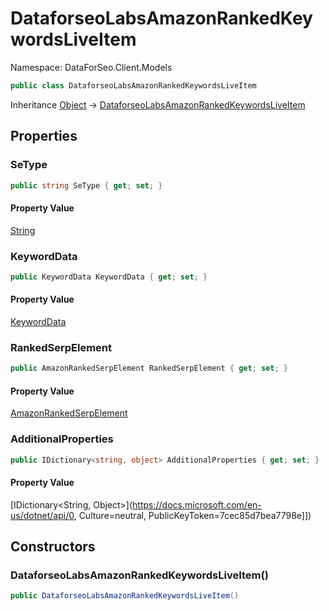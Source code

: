 # DataforseoLabsAmazonRankedKeywordsLiveItem

Namespace: DataForSeo.Client.Models

```csharp
public class DataforseoLabsAmazonRankedKeywordsLiveItem
```

Inheritance [Object](https://docs.microsoft.com/en-us/dotnet/api/Object) → [DataforseoLabsAmazonRankedKeywordsLiveItem](./DataforseoLabsAmazonRankedKeywordsLiveItem.md)

## Properties

### **SeType**

```csharp
public string SeType { get; set; }
```

#### Property Value

[String](https://docs.microsoft.com/en-us/dotnet/api/String)<br>

### **KeywordData**

```csharp
public KeywordData KeywordData { get; set; }
```

#### Property Value

[KeywordData](./KeywordData.md)<br>

### **RankedSerpElement**

```csharp
public AmazonRankedSerpElement RankedSerpElement { get; set; }
```

#### Property Value

[AmazonRankedSerpElement](./AmazonRankedSerpElement.md)<br>

### **AdditionalProperties**

```csharp
public IDictionary<string, object> AdditionalProperties { get; set; }
```

#### Property Value

[IDictionary&lt;String, Object&gt;](https://docs.microsoft.com/en-us/dotnet/api/0, Culture=neutral, PublicKeyToken=7cec85d7bea7798e]])<br>

## Constructors

### **DataforseoLabsAmazonRankedKeywordsLiveItem()**

```csharp
public DataforseoLabsAmazonRankedKeywordsLiveItem()
```
